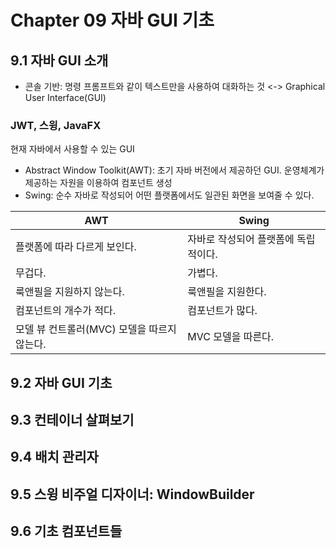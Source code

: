 # Chapter 09 자바 GUI 기초

## 9.1 자바 GUI 소개

- 콘솔 기반: 명령 프롬프트와 같이 텍스트만을 사용하여 대화하는 것 <-> Graphical User Interface(GUI)

### JWT, 스윙, JavaFX

현재 자바에서 사용할 수 있는 GUI

- Abstract Window Toolkit(AWT): 초기 자바 버전에서 제공하던 GUI. 운영체계가 제공하는 자원을 이용하여 컴포넌트 생성
- Swing: 순수 자바로 작성되어 어떤 플랫폼에서도 일관된 화면을 보여줄 수 있다.

|AWT|Swing|
|---|---|
|플랫폼에 따라 다르게 보인다.|자바로 작성되어 플랫폼에 독립적이다.|
|무겁다.|가볍다.|
|룩앤필을 지원하지 않는다.|룩앤필을 지원한다.|
|컴포넌트의 개수가 적다.|컴포넌트가 많다.|
|모델 뷰 컨트롤러(MVC) 모델을 따르지 않는다.|MVC 모델을 따른다.|

## 9.2 자바 GUI 기초

## 9.3 컨테이너 살펴보기

## 9.4 배치 관리자

## 9.5 스윙 비주얼 디자이너: WindowBuilder

## 9.6 기초 컴포넌트들
